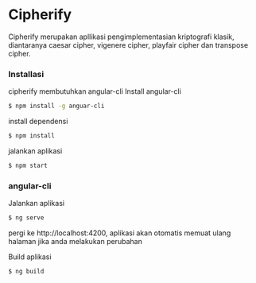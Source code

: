 # Cipherify
Cipherify merupakan apllikasi pengimplementasian kriptografi klasik, diantaranya caesar cipher, vigenere cipher, playfair cipher dan transpose cipher.

### Installasi
cipherify membutuhkan angular-cli
Install angular-cli
```sh
$ npm install -g anguar-cli
```
install dependensi
```sh
$ npm install
```
jalankan aplikasi
```sh
$ npm start
```

### angular-cli
Jalankan aplikasi
```sh
$ ng serve
```
pergi ke http://localhost:4200, aplikasi akan otomatis memuat ulang halaman jika anda melakukan perubahan

Build aplikasi
```sh
$ ng build
```